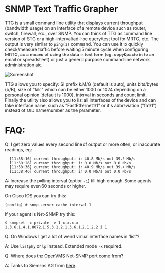# SNMP Text Traffic Grapher 

TTG is a small command line utility that displays current throughput (bandwidth usage) on an interface of a remote device such as router, switch, firewall, etc., over SNMP. You can think of TTG as command line version of STG or a high-interval/ad-hoc query/test tool for MRTG, etc. The output is very similar to `ping(1)` command. You can use it to quickly check/measure traffic before waiting 5 minute cycle when configuring MRTG, as a means of using the data in text form (eg. copy&paste in to an email or spreadsheet) or just a general purpose command line network administration aid.

![Screenshot](https://raw.githubusercontent.com/tenox7/ttg/master/screenshot.gif "ttg Screenshot")

TTG allows you to specify: SI prefix k/M/G (default is auto), units bits/bytes (b/B), size of "kilo" which can be either 1000 or 1024 depending on a personal opinion (default is 1000), interval in seconds and count limit. Finally the utility also allows you to list all interfaces of the device and can take interface name, such as "FastEthernet1/1" or it's abbreviation ("fa1/1") instead of OID name/number as the parameter. 

# FAQ:

Q: I get zero values every second line of output or more often, or inaccurate readings, eg:
```
  [11:38:16] current throughput: in 40.8 Mb/s out 39.3 Mb/s
  [11:38:26] current throughput: in 0.0 Mb/s out 0.0 Mb/s
  [11:38:36] current throughput: in 40.9 Mb/s out 39.4 Mb/s
  [11:38:46] current throughput: in 0.0 Mb/s out 0.0 Mb/s
```

A: Increase the polling interval (option `-i`) till high enough. Some agents may require even 60 seconds or higher. 

On Cisco IOS you can try this: 
```
(config) # snmp-server cache interval 1
```
If your agent is Net-SNMP try this: 

```
$ snmpset -c private -v 1 x.x.x.x 1.3.6.1.4.1.8072.1.5.3.1.2.1.3.6.1.2.1.2.2 i 1
```

Q: On Windows I get a lot of weird virtual interface names in 'list'?

A: Use `listphy` or `lp` instead. Extended mode `-x` required.

Q: Where does the OpenVMS Net-SNMP port come from?

A: Tanks to Siemens AG from [here](https://github.com/tenox7/net-snmp-v501-vms).
